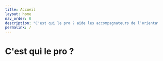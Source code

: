 ```yaml
---
title: Accueil
layout: home
nav_order: 0
description: "C'est qui le pro ? aide les accompagnateurs de l’orientation et les collégiens à découvrir les formations professionnelles les plus adaptées pour l’après 3ᵉ."
permalink: /
---
```


# C'est qui le pro ?
